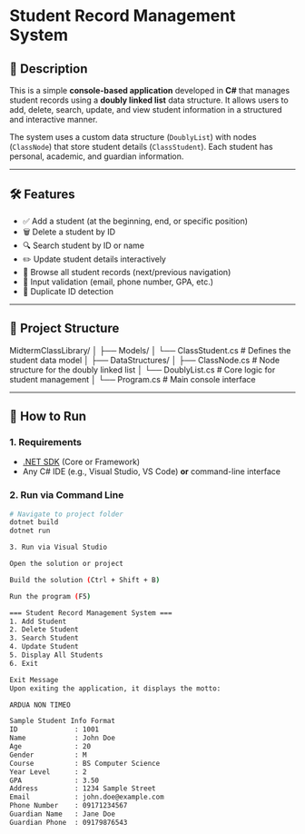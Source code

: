 # Student Record Management System

## 📌 Description

This is a simple **console-based application** developed in **C#** that manages student records using a **doubly linked list** data structure. It allows users to add, delete, search, update, and view student information in a structured and interactive manner.

The system uses a custom data structure (`DoublyList`) with nodes (`ClassNode`) that store student details (`ClassStudent`). Each student has personal, academic, and guardian information.

---

## 🛠️ Features

- ✅ Add a student (at the beginning, end, or specific position)
- 🗑️ Delete a student by ID
- 🔍 Search student by ID or name
- ✏️ Update student details interactively
- 📜 Browse all student records (next/previous navigation)
- 🔐 Input validation (email, phone number, GPA, etc.)
- 🚫 Duplicate ID detection

---

## 📁 Project Structure

MidtermClassLibrary/
│
├── Models/
│ └── ClassStudent.cs # Defines the student data model
│
├── DataStructures/
│ ├── ClassNode.cs # Node structure for the doubly linked list
│ └── DoublyList.cs # Core logic for student management
│
└── Program.cs # Main console interface


---

## 🚀 How to Run

### 1. Requirements

- [.NET SDK](https://dotnet.microsoft.com/download) (Core or Framework)
- Any C# IDE (e.g., Visual Studio, VS Code) **or** command-line interface

### 2. Run via Command Line

```bash
# Navigate to project folder
dotnet build
dotnet run

3. Run via Visual Studio

Open the solution or project

Build the solution (Ctrl + Shift + B)

Run the program (F5)

=== Student Record Management System ===
1. Add Student
2. Delete Student
3. Search Student
4. Update Student
5. Display All Students
6. Exit

Exit Message
Upon exiting the application, it displays the motto:

ARDUA NON TIMEO

Sample Student Info Format
ID              : 1001
Name            : John Doe
Age             : 20
Gender          : M
Course          : BS Computer Science
Year Level      : 2
GPA             : 3.50
Address         : 1234 Sample Street
Email           : john.doe@example.com
Phone Number    : 09171234567
Guardian Name   : Jane Doe
Guardian Phone  : 09179876543

